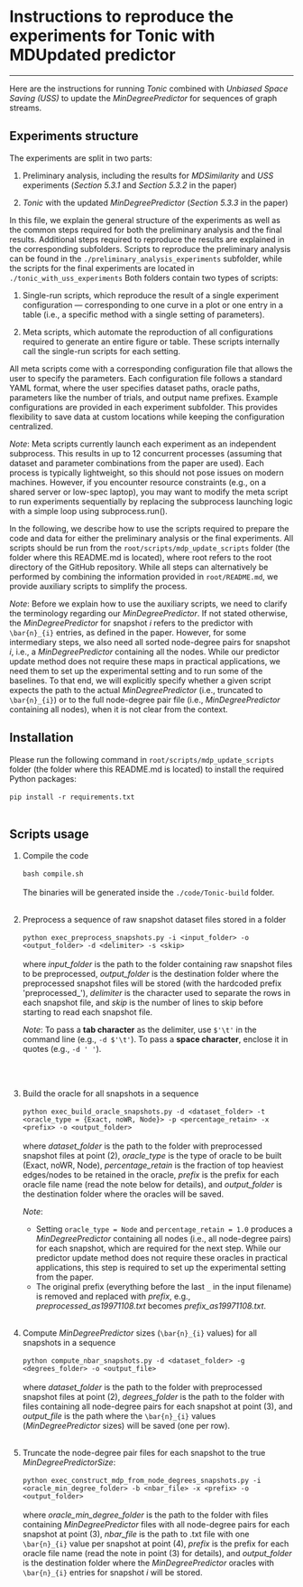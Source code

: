 # Instructions to reproduce the experiments for Tonic with MDUpdated predictor

---

Here are the instructions for running *Tonic* combined with *Unbiased Space Saving (USS)* to update the *MinDegreePredictor* for sequences of graph streams.

## Experiments structure

The experiments are split in two parts:

1. Preliminary analysis, including the results for *MDSimilarity* and *USS* experiments (*Section 5.3.1* and *Section 5.3.2* in the paper)

2. *Tonic* with the updated *MinDegreePredictor* (*Section 5.3.3* in the paper)

In this file, we explain the general structure of the experiments as well as the common steps required for both the preliminary analysis and the final results. Additional steps required to reproduce the results are explained in the corresponding subfolders. Scripts to reproduce the preliminary analysis can be found in the `./preliminary_analysis_experiments` subfolder, while the scripts for the final experiments are located in `./tonic_with_uss_experiments` Both folders contain two types of scripts:

1. Single-run scripts, which reproduce the result of a single experiment configuration — corresponding to one curve in a plot or one entry in a table (i.e., a specific method with a single setting of parameters).

2. Meta scripts, which automate the reproduction of all configurations required to generate an entire figure or table. These scripts internally call the single-run scripts for each setting.

All meta scripts come with a corresponding configuration file that allows the user to specify the parameters. Each configuration file follows a standard YAML format, where the user specifies dataset paths, oracle paths, parameters like the number of trials, and output name prefixes. Example configurations are provided in each experiment subfolder. This provides flexibility to save data at custom locations while keeping the configuration centralized.

*Note*: Meta scripts currently launch each experiment as an independent subprocess. This results in up to 12 concurrent processes (assuming that dataset and parameter combinations from the paper are used). Each process is typically lightweight, so this should not pose issues on modern machines. However, if you encounter resource constraints (e.g., on a shared server or low-spec laptop), you may want to modify the meta script to run experiments sequentially by replacing the subprocess launching logic with a simple loop using subprocess.run().

In the following, we describe how to use the scripts required to prepare the code and data for either the preliminary analysis or the final experiments. All scripts should be run from the `root/scripts/mdp_update_scripts` folder (the folder where this README.md is located), where root refers to the root directory of the GitHub repository. While all steps can alternatively be performed by combining the information provided in `root/README.md`, we provide auxiliary scripts to simplify the process.

*Note*: Before we explain how to use the auxiliary scripts, we need to clarify the terminology regarding our *MinDegreePredictor*. If not stated otherwise, the *MinDegreePredictor* for snapshot *i* refers to the predictor with `\bar{n}_{i}` entries, as defined in the paper. However, for some intermediary steps, we also need all sorted node-degree pairs for snapshot *i*, i.e., a *MinDegreePredictor* containing all the nodes. While our predictor update method does not require these maps in practical applications, we need them to set up the experimental setting and to run some of the baselines. To that end, we will explicitly specify whether a given script expects the path to the actual *MinDegreePredictor* (i.e., truncated to `\bar{n}_{i}`) or to the full node-degree pair file (i.e., *MinDegreePredictor* containing all nodes), when it is not clear from the context.

## Installation

   Please run the following command in `root/scripts/mdp_update_scripts` folder (the folder where this README.md is located) to install the required Python packages:
   <br><br>
   `pip install -r requirements.txt`
   <br><br>
   
## Scripts usage

1. Compile the code
   <br><br>
   `bash compile.sh`
   <br><br>
   The binaries will be generated inside the `./code/Tonic-build` folder.
   <br><br>

2. Preprocess a sequence of raw snapshot dataset files stored in a folder
   <br><br>
   `python exec_preprocess_snapshots.py -i <input_folder> -o <output_folder> -d <delimiter> -s <skip>`
   <br><br>
   where *input_folder* is the path to the folder containing raw snapshot files to be preprocessed, *output_folder* is the destination folder where the preprocessed snapshot files will be stored (with the hardcoded prefix 'preprocessed_'), *delimiter* is the character used to separate the rows in each snapshot file, and *skip* is the number of lines to skip before starting to read each snapshot file.

   *Note*: To pass a **tab character** as the delimiter, use `$'\t'` in the command line (e.g., `-d $'\t'`). To pass a **space character**, enclose it in quotes (e.g., `-d ' '`).

   <br><br>

3. Build the oracle for all snapshots in a sequence 
   <br><br>
   `python exec_build_oracle_snapshots.py -d <dataset_folder> -t <oracle_type = {Exact, noWR, Node}> -p <percentage_retain> -x <prefix> -o <output_folder>`
   <br><br>
   where *dataset_folder* is the path to the folder with preprocessed snapshot files at point (2), *oracle_type* is the type of oracle to be built (Exact, noWR, Node), *percentage_retain* is the fraction of top heaviest edges/nodes to be retained in the oracle, *prefix* is the prefix for each oracle file name (read the note below for details), and *output_folder* is the destination folder where the oracles will be saved. 
   
   *Note*:
   - Setting `oracle_type = Node` and `percentage_retain = 1.0` produces a *MinDegreePredictor* containing all nodes (i.e., all    node-degree pairs) for each snapshot, which are required for the next step. While our predictor update method does not require these oracles in practical applications, this step is required to set up the experimental setting from the paper.
   - The original prefix (everything before the last `_` in the input filename) is removed and replaced with *prefix*, e.g., *preprocessed_as19971108.txt* becomes *prefix_as19971108.txt*.
   <br><br>

4. Compute *MinDegreePredictor* sizes (`\bar{n}_{i}` values) for all snapshots in a sequence
   <br><br>
   `python compute_nbar_snapshots.py -d <dataset_folder> -g <degrees_folder> -o <output_file>`
   <br><br>
   where *dataset_folder* is the path to the folder with preprocessed snapshot files at point (2), *degrees_folder* is the path to the folder with files containing all node-degree pairs for each snapshot at point (3), and *output_file* is the path where the `\bar{n}_{i}` values (*MinDegreePredictor* sizes) will be saved (one per row).
   <br><br>

5. Truncate the node-degree pair files for each snapshot to the true *MinDegreePredictorSize*:
   <br><br>
   `python exec_construct_mdp_from_node_degrees_snapshots.py -i <oracle_min_degree_folder> -b <nbar_file> -x <prefix> -o <output_folder>`
   <br><br>
   where *oracle_min_degree_folder* is the path to the folder with files containing *MinDegreePredictor* files with all node-degree pairs for each snapshot at point (3), *nbar_file* is the path to .txt file with one `\bar{n}_{i}` value per snapshot at point (4), *prefix* is the prefix for each oracle file name (read the note in point (3) for details), and *output_folder* is the destination folder where the *MinDegreePredictor* oracles with `\bar{n}_{i}` entries for snapshot *i* will be stored.
   <br><br>